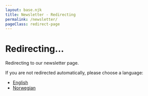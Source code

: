 ```yaml
---
layout: base.njk
title: Newsletter - Redirecting
permalink: /newsletter/
pageClass: redirect-page
---
```


<div class="redirect-container">
  <h1>Redirecting...</h1>
  <p>Redirecting to our newsletter page.</p>
  <p>If you are not redirected automatically, please choose a language:</p>
  <ul>
    <li><a href="/en/newsletter/">English</a></li>
    <li><a href="/no/nyhetsbrev/">Norwegian</a></li>
  </ul>
</div>

<script>
  // Redirect based on stored language preference or default to Norwegian
  (function() {
    var defaultLang = 'no';
    var storedLang = localStorage.getItem('preferredLanguage');
    var lang = storedLang || defaultLang;
    
    // Redirect to the preferred language version
    window.location.href = (lang === 'no') ? '/no/nyhetsbrev/' : '/en/newsletter/';
  })();
</script> 